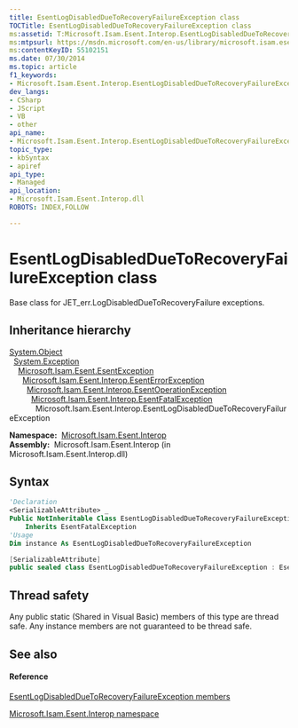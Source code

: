 ```yaml
---
title: EsentLogDisabledDueToRecoveryFailureException class
TOCTitle: EsentLogDisabledDueToRecoveryFailureException class
ms:assetid: T:Microsoft.Isam.Esent.Interop.EsentLogDisabledDueToRecoveryFailureException
ms:mtpsurl: https://msdn.microsoft.com/en-us/library/microsoft.isam.esent.interop.esentlogdisabledduetorecoveryfailureexception(v=EXCHG.10)
ms:contentKeyID: 55102151
ms.date: 07/30/2014
ms.topic: article
f1_keywords:
- Microsoft.Isam.Esent.Interop.EsentLogDisabledDueToRecoveryFailureException
dev_langs:
- CSharp
- JScript
- VB
- other
api_name: 
- Microsoft.Isam.Esent.Interop.EsentLogDisabledDueToRecoveryFailureException
topic_type: 
- kbSyntax
- apiref
api_type: 
- Managed
api_location: 
- Microsoft.Isam.Esent.Interop.dll
ROBOTS: INDEX,FOLLOW

---
```


# EsentLogDisabledDueToRecoveryFailureException class

Base class for JET_err.LogDisabledDueToRecoveryFailure exceptions.

## Inheritance hierarchy

[System.Object](https://docs.microsoft.com/dotnet/api/system.object?redirectedfrom=MSDN)  
  [System.Exception](https://docs.microsoft.com/dotnet/api/system.exception?redirectedfrom=MSDN)  
    [Microsoft.Isam.Esent.EsentException](dn292088\(v=exchg.10\).md)  
      [Microsoft.Isam.Esent.Interop.EsentErrorException](dn274314\(v=exchg.10\).md)  
        [Microsoft.Isam.Esent.Interop.EsentOperationException](dn319727\(v=exchg.10\).md)  
          [Microsoft.Isam.Esent.Interop.EsentFatalException](dn274321\(v=exchg.10\).md)  
            Microsoft.Isam.Esent.Interop.EsentLogDisabledDueToRecoveryFailureException  

**Namespace:**  [Microsoft.Isam.Esent.Interop](hh596136\(v=exchg.10\).md)  
**Assembly:**  Microsoft.Isam.Esent.Interop (in Microsoft.Isam.Esent.Interop.dll)

## Syntax

``` vb
'Declaration
<SerializableAttribute> _
Public NotInheritable Class EsentLogDisabledDueToRecoveryFailureException _
    Inherits EsentFatalException
'Usage
Dim instance As EsentLogDisabledDueToRecoveryFailureException
```

``` csharp
[SerializableAttribute]
public sealed class EsentLogDisabledDueToRecoveryFailureException : EsentFatalException
```

## Thread safety

Any public static (Shared in Visual Basic) members of this type are thread safe. Any instance members are not guaranteed to be thread safe.

## See also

#### Reference

[EsentLogDisabledDueToRecoveryFailureException members](dn334525\(v=exchg.10\).md)

[Microsoft.Isam.Esent.Interop namespace](hh596136\(v=exchg.10\).md)

